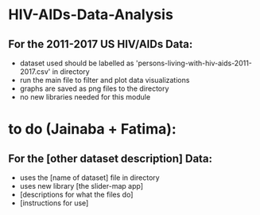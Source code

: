 # HIV-AIDs-Data-Analysis

## For the 2011-2017 US HIV/AIDs Data:
- dataset used should be labelled as 'persons-living-with-hiv-aids-2011-2017.csv' in directory
- run the main file to filter and plot data visualizations
- graphs are saved as png files to the directory
- no new libraries needed for this module

# to do (Jainaba + Fatima):
## For the [other dataset description] Data:
- uses the [name of dataset] file in directory
- uses new library [the slider-map app]
- [descriptions for what the files do]
- [instructions for use]
